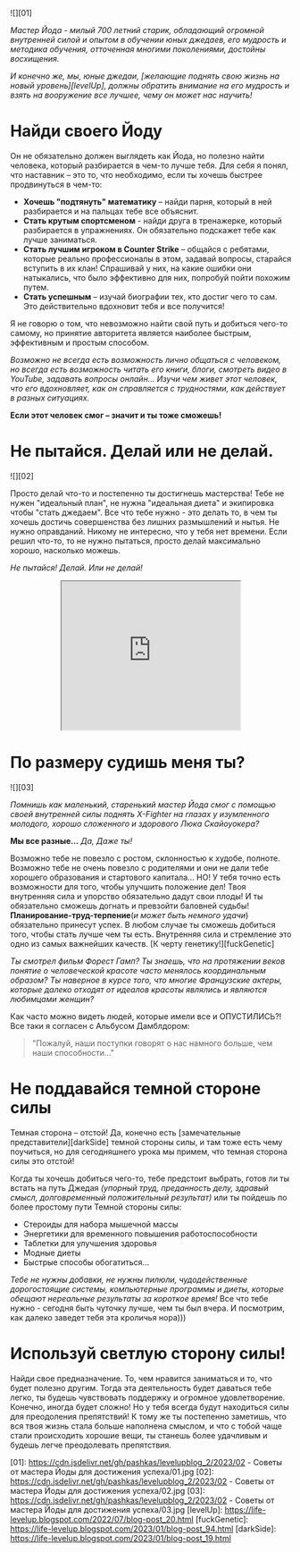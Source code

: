 <!--
Title: Советы от мастера Йоды для достижения успеха
PostId: 6341667694796314927
Labels: Записи
Published: true
-->

![][01]

*Мастер Йода - милый 700 летний старик, обладающий огромной внутренней силой и опытом в обучении юных джедаев, его мудрость и методика обучения, отточенная многими поколениями, достойны восхищения.*

*И конечно же, мы, юные джедаи, [желающие поднять свою жизнь на новый уровень][levelUp], должны обратить внимание на его мудрость и взять на вооружение все лучшее, чему он может нас научить!*

<!--more-->

# Найди своего Йоду

Он не обязательно должен выглядеть как Йода, но полезно найти человека, который разбирается в чем-то лучше тебя. Для себя я понял, что наставник – это то, что необходимо, если ты хочешь быстрее продвинуться в чем-то:

-   **Хочешь "подтянуть" математику** – найди парня, который в ней разбирается и на пальцах тебе все объяснит.
-   **Стать крутым спортсменом** - найди друга в тренажерке, который разбирается в упражнениях. Он обязательно подскажет тебе как лучше заниматься.
-   **Стать лучшим игроком в Counter Strike** – общайся с ребятами, которые реально профессионалы в этом, задавай вопросы, старайся вступить в их клан! Спрашивай у них, на какие ошибки они натыкались, что было эффективно для них, попробуй пойти похожим путем.
-   **Стать успешным** – изучай биографии тех, кто достиг чего то сам. Это действительно вдохновит тебя и все получится!

Я не говорю о том, что невозможно найти свой путь и добиться чего-то самому, но принятие авторитета является наиболее быстрым, эффективным и простым способом.

*Возможно не всегда есть возможность лично общаться с человеком, но всегда есть возможность читать его книги, блоги, смотреть видео в YouTube, задавать вопросы онлайн… Изучи чем живет этот человек, что его вдохновляет, как он справляется с трудностями, как действует в разных ситуациях.*

**Если этот человек смог – значит и ты тоже сможешь!**

# Не пытайся. Делай или не делай.

![][02]

Просто делай что-то и постепенно ты достигнешь мастерства! Тебе не нужен "идеальный план", не нужна "идеальная диета" и экипировка чтобы "стать джедаем". Все что тебе нужно - это делать то, в чем ты хочешь достичь совершенства без лишних размышлений и нытья. Не нужно оправданий. Никому не интересно, что у тебя нет времени. Если решил что-то, то не нужно пытаться, просто делай максимально хорошо, насколько можешь.

*Не пытайся! Делай. Или не делай!*

<div class="separator" style="clear: both; text-align: center;"><iframe class="BLOG_video_class" allowfullscreen="" youtube-src-id="96suu0xnzPc" width="320" height="266" src="https://www.youtube.com/embed/f9fR1fwUbqE"></iframe></div>

# По размеру судишь меня ты?

![][03]

*Помнишь как маленький, старенький мастер Йода смог с помощью своей внутренней силы поднять X-Fighter на глазах у изумленного молодого, хорошо сложенного и здорового Люка Скайоуокера?*

**Мы все разные…** *Да, Даже ты!*

Возможно тебе не повезло с ростом, склонностью к худобе, полноте. Возможно тебе не очень повезло с родителями и они не дали тебе хорошего образования и стартового капитала… НО! У тебя точно есть возможности для того, чтобы улучшить положение дел!
Твоя внутренняя сила и упорство обязательно дадут свои плоды! И ты обязательно сможешь догнать и превзойти баловней судьбы!  **Планирование-труд-терпение**(*и может быть немного удачи*) обязательно принесут успех. В любом случае ты сможешь добиться того, чтобы стать лучше чем ты есть. Внутренняя сила и стремление это одно из самых важнейших качеств. [К черту генетику!][fuckGenetic]

*Ты смотрел фильм Форест Гамп? Ты знаешь, что на протяжении веков понятие о человеческой красоте часто менялось координальным образом? Ты наверное в курсе того, что многие Французские актеры, которые далеко отходят от идеалов красоты являлись и являются любимцами женщин?*

Как часто можно видеть людей, которые имели все и ОПУСТИЛИСЬ?! Все таки я согласен с Альбусом Дамблдором:

> "Пожалуй, наши поступки говорят о нас намного больше, чем наши способности…"

# Не поддавайся темной стороне силы

Темная сторона – отстой! Да, конечно есть [замечательные представители][darkSide] темной стороны силы, и там тоже есть чему поучиться, но для сегодняшнего урока мы примем, что темная сторона силы это отстой!

Когда ты хочешь добиться чего-то, тебе предстоит выбрать, готов ли ты встать на путь Джедая *(упорный труд, преданность делу, здравый смысл, долговременный положительный результат)* или ты пойдешь по более простому пути Темной стороны силы:

- Стероиды для набора мышечной массы
- Энергетики для временного повышения работоспособности
- Таблетки для улучшения здоровья
- Модные диеты
- Быстрые способы обогатиться...

*Тебе не нужны добавки, не нужны пилюли, чудодейственные дорогостоящие системы, компьютерные программы и диеты, которые обещают нереальные результаты за короткое время!*  Все что тебе нужно - сегодня быть чуточку лучше, чем ты был вчера. И посмотрим, как далеко заведет тебя эта кроличья нора)))

# Используй светлую сторону силы!

Найди свое предназначение. То, чем нравится заниматься и то, что будет полезно другим. Тогда эта деятельность будет даваться тебе легко, ты будешь чувствовать поддержку и огромное удовлетворение. Конечно, иногда будет сложно! Но у тебя всегда будут находиться силы для преодоления препятствий! К тому же ты постепенно заметишь, что вся твоя жизнь стала больше наполнена смыслом, и что с тобой чаще стали происходить хорошие вещи, ты станешь более удачливым и будешь легче преодолевать препятствия.

[01]: https://cdn.jsdelivr.net/gh/pashkas/levelupblog_2/2023/02 - Советы от мастера Йоды для достижения успеха/01.jpg
[02]: https://cdn.jsdelivr.net/gh/pashkas/levelupblog_2/2023/02 - Советы от мастера Йоды для достижения успеха/02.jpg
[03]: https://cdn.jsdelivr.net/gh/pashkas/levelupblog_2/2023/02 - Советы от мастера Йоды для достижения успеха/03.jpg
[levelUp]: https://life-levelup.blogspot.com/2022/07/blog-post_20.html
[fuckGenetic]: https://life-levelup.blogspot.com/2023/01/blog-post_94.html
[darkSide]: https://life-levelup.blogspot.com/2023/01/blog-post_19.html